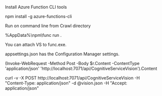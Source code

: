 Install Azure Function CLI tools


npm install -g azure-functions-cli

Run on command line from Crawl directory

   %AppData%\npm\func run .


You can attach VS to func.exe.

appsettings.json has the Configuration Manager settings.

(Invoke-WebRequest -Method Post -Body $r.Content -ContentType 'application/json' 'http://localhost:7071/api/CognitiveServiceVision').Content


 curl -v -X POST http://localhost:7071/api/CognitiveServiceVision -H  "Content-Type: application/json" -d @vision.json  -H "Accept: application/json"